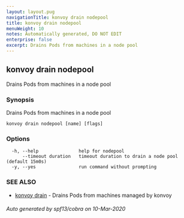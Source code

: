 ```yaml
---
layout: layout.pug
navigationTitle: konvoy drain nodepool
title: konvoy drain nodepool
menuWeight: 10
notes: Automatically generated, DO NOT EDIT
enterprise: false
excerpt: Drains Pods from machines in a node pool
---
```


## konvoy drain nodepool

Drains Pods from machines in a node pool

### Synopsis

Drains Pods from machines in a node pool

```
konvoy drain nodepool [name] [flags]
```

### Options

```
  -h, --help               help for nodepool
      --timeout duration   timeout duration to drain a node pool (default 15m0s)
  -y, --yes                run command without prompting
```

### SEE ALSO

* [konvoy drain](../)	 - Drains Pods from machines managed by konvoy

###### Auto generated by spf13/cobra on 10-Mar-2020
